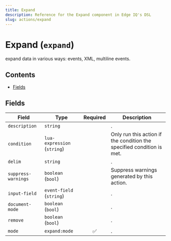 ```yaml
---
title: Expand
description: Reference for the Expand component in Edge IQ's DSL
slug: actions/expand
---
```


# Expand (`expand`)

expand data in various ways: events, XML, multiline events.


## Contents

- [Fields](#fields)




## Fields


| Field | Type | Required | Description |
|---|---|:---:|---|
| `description` | `string` |  | . |
| `condition` | `lua-expression` (`string`) |  | Only run this action if the condition the specified condition is met. |
| `delim` | `string` |  | . |
| `suppress-warnings` | `boolean` (`bool`) |  | Suppress warnings generated by this action. |
| `input-field` | `event-field` (`string`) |  | . |
| `document-mode` | `boolean` (`bool`) |  | . |
| `remove` | `boolean` (`bool`) |  | . |
| `mode` | `expand:mode` | ✅ | . |







